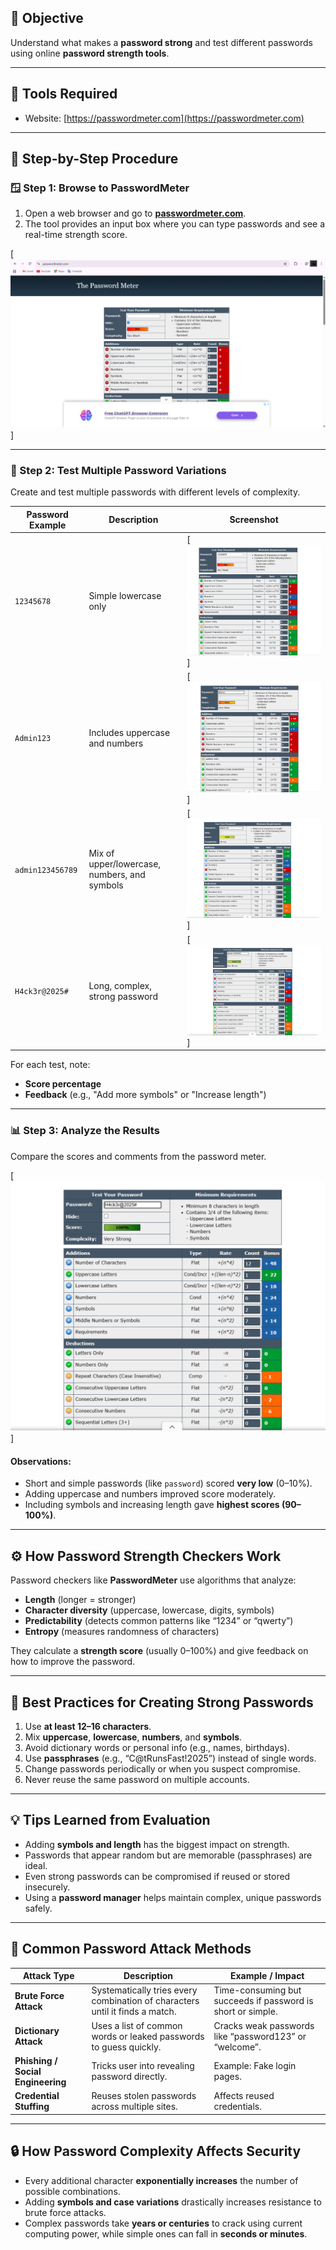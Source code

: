 

## 🎯 Objective
Understand what makes a **password strong** and test different passwords using online **password strength tools**.

---

## 🧰 Tools Required
- Website: [https://passwordmeter.com](https://passwordmeter.com)

---

## 📸 Step-by-Step Procedure

### 🪟 Step 1: Browse to PasswordMeter
1. Open a web browser and go to **[passwordmeter.com](https://passwordmeter.com)**.
2. The tool provides an input box where you can type passwords and see a real-time strength score.

[![PasswordMeter Website](web.png)]

---

### 🔢 Step 2: Test Multiple Password Variations
Create and test multiple passwords with different levels of complexity.

| Password Example | Description | Screenshot |
|------------------|-------------|-------------|
| `12345678` | Simple lowercase only | [![p1](p1.png)]
| `Admin123` | Includes uppercase and numbers | [![p2](p2.png)]
| `admin123456789` | Mix of upper/lowercase, numbers, and symbols | [![p3](p3.png)]
| `H4ck3r@2025#` | Long, complex, strong password | [![p4](p4.png)]

For each test, note:
- **Score percentage**
- **Feedback** (e.g., "Add more symbols" or "Increase length")

---

### 📊 Step 3: Analyze the Results
Compare the scores and comments from the password meter.

[![Password Strength Analysis](st.png)]

#### Observations:
- Short and simple passwords (like `password`) scored **very low** (0–10%).  
- Adding uppercase and numbers improved score moderately.  
- Including symbols and increasing length gave **highest scores (90–100%)**.  

---

## ⚙️ How Password Strength Checkers Work
Password checkers like **PasswordMeter** use algorithms that analyze:
- **Length** (longer = stronger)  
- **Character diversity** (uppercase, lowercase, digits, symbols)  
- **Predictability** (detects common patterns like “1234” or “qwerty”)  
- **Entropy** (measures randomness of characters)  

They calculate a **strength score** (usually 0–100%) and give feedback on how to improve the password.

---

## 🧠 Best Practices for Creating Strong Passwords
1. Use **at least 12–16 characters**.  
2. Mix **uppercase**, **lowercase**, **numbers**, and **symbols**.  
3. Avoid dictionary words or personal info (e.g., names, birthdays).  
4. Use **passphrases** (e.g., “C@tRunsFast!2025”) instead of single words.  
5. Change passwords periodically or when you suspect compromise.  
6. Never reuse the same password on multiple accounts.

---

## 💡 Tips Learned from Evaluation
- Adding **symbols and length** has the biggest impact on strength.  
- Passwords that appear random but are memorable (passphrases) are ideal.  
- Even strong passwords can be compromised if reused or stored insecurely.  
- Using a **password manager** helps maintain complex, unique passwords safely.

---

## 🧨 Common Password Attack Methods
| Attack Type | Description | Example / Impact |
|--------------|--------------|------------------|
| **Brute Force Attack** | Systematically tries every combination of characters until it finds a match. | Time-consuming but succeeds if password is short or simple. |
| **Dictionary Attack** | Uses a list of common words or leaked passwords to guess quickly. | Cracks weak passwords like “password123” or “welcome”. |
| **Phishing / Social Engineering** | Tricks user into revealing password directly. | Example: Fake login pages. |
| **Credential Stuffing** | Reuses stolen passwords across multiple sites. | Affects reused credentials. |

---

## 🔒 How Password Complexity Affects Security
- Every additional character **exponentially increases** the number of possible combinations.  
- Adding **symbols and case variations** drastically increases resistance to brute force attacks.  
- Complex passwords take **years or centuries** to crack using current computing power, while simple ones can fall in **seconds or minutes**.  



